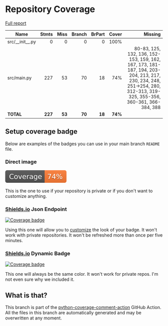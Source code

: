 # Repository Coverage

[Full report](https://htmlpreview.github.io/?https://github.com/MaineDSA/zillow_scraper/blob/python-coverage-comment-action-data/htmlcov/index.html)

| Name                |    Stmts |     Miss |   Branch |   BrPart |   Cover |   Missing |
|-------------------- | -------: | -------: | -------: | -------: | ------: | --------: |
| src/\_\_init\_\_.py |        0 |        0 |        0 |        0 |    100% |           |
| src/main.py         |      227 |       53 |       70 |       18 |     74% |80-83, 125, 132, 136, 152-153, 159, 162, 167, 173, 181-187, 194, 203-204, 213, 217, 230, 234, 248, 251->254, 280, 312-313, 319-325, 355-356, 360-361, 366-384, 388 |
|           **TOTAL** |  **227** |   **53** |   **70** |   **18** | **74%** |           |


## Setup coverage badge

Below are examples of the badges you can use in your main branch `README` file.

### Direct image

[![Coverage badge](https://raw.githubusercontent.com/MaineDSA/zillow_scraper/python-coverage-comment-action-data/badge.svg)](https://htmlpreview.github.io/?https://github.com/MaineDSA/zillow_scraper/blob/python-coverage-comment-action-data/htmlcov/index.html)

This is the one to use if your repository is private or if you don't want to customize anything.

### [Shields.io](https://shields.io) Json Endpoint

[![Coverage badge](https://img.shields.io/endpoint?url=https://raw.githubusercontent.com/MaineDSA/zillow_scraper/python-coverage-comment-action-data/endpoint.json)](https://htmlpreview.github.io/?https://github.com/MaineDSA/zillow_scraper/blob/python-coverage-comment-action-data/htmlcov/index.html)

Using this one will allow you to [customize](https://shields.io/endpoint) the look of your badge.
It won't work with private repositories. It won't be refreshed more than once per five minutes.

### [Shields.io](https://shields.io) Dynamic Badge

[![Coverage badge](https://img.shields.io/badge/dynamic/json?color=brightgreen&label=coverage&query=%24.message&url=https%3A%2F%2Fraw.githubusercontent.com%2FMaineDSA%2Fzillow_scraper%2Fpython-coverage-comment-action-data%2Fendpoint.json)](https://htmlpreview.github.io/?https://github.com/MaineDSA/zillow_scraper/blob/python-coverage-comment-action-data/htmlcov/index.html)

This one will always be the same color. It won't work for private repos. I'm not even sure why we included it.

## What is that?

This branch is part of the
[python-coverage-comment-action](https://github.com/marketplace/actions/python-coverage-comment)
GitHub Action. All the files in this branch are automatically generated and may be
overwritten at any moment.